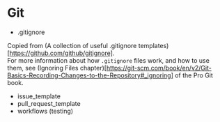 # Git

- .gitignore

Copied from (A collection of useful .gitignore templates)[https://github.com/github/gitignore]. <br>
For more information about how `.gitignore` files work, and how to use them, see (Ignoring Files chapter)[https://git-scm.com/book/en/v2/Git-Basics-Recording-Changes-to-the-Repository#_ignoring] of the Pro Git book.

- issue_template
- pull_request_template
- workflows (testing)

